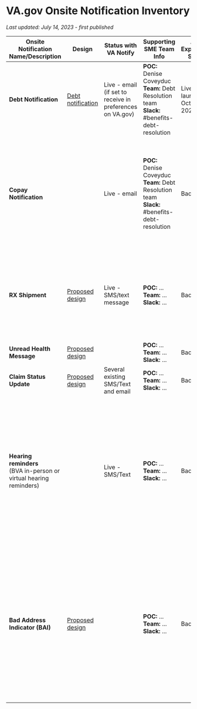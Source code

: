 # VA.gov Onsite Notification Inventory
_Last updated: July 14, 2023 - first published_


| Onsite Notification Name/Description | Design |	Status with VA Notify	| Supporting SME Team Info |	Auth Experience Status | Additional Notes |
|--------------------------------------|---------|------------------------|--------------------------|-------------------------|-------|
| **Debt Notification**  | [Debt notification](https://www.sketch.com/s/9b0e6efc-423a-4354-9db3-ab2083d566c9/a/rb3RzvK) | Live - email (if set to receive in preferences on VA.gov) | **POC:** Denise Coveyduc <br/>**Team:** Debt Resolution team <br/>**Slack:** #benefits-debt-resolution | Live - launched October 2022 | - MVP of onsite notifications on My VA <br/>- See [How it works](https://github.com/department-of-veterans-affairs/va.gov-team/tree/master/products/identity-personalization/onsite-notifications/mvp#how-it-works) in project outline|
| **Copay Notification** | | Live - email | **POC:** Denise Coveyduc <br/>**Team:** Debt Resolution team <br/>**Slack:** #benefits-debt-resolution | Backlog | Dependent on enhancement to existing email notification to pass additional identifier through to VA Notify in order for My VA to leverage on VA.gov | 
| **RX Shipment** | [Proposed design](https://www.sketch.com/s/9b0e6efc-423a-4354-9db3-ab2083d566c9/a/3oKZkyd) | Live - SMS/text message | **POC:** ... <br/>**Team:** ... <br/>**Slack:** ...  | Backlog | Dependent on enhancement to existing SMS notification for additional identifier in order for My VA to leverage on VA.gov | 
| **Unread Health Message** | [Proposed design](https://www.sketch.com/s/9b0e6efc-423a-4354-9db3-ab2083d566c9/a/3oKZkyd) |                                   | **POC:** ... <br/>**Team:** ... <br/>**Slack:** ...  | Backlog | |
| **Claim Status Update** | [Proposed design](https://www.sketch.com/s/9b0e6efc-423a-4354-9db3-ab2083d566c9/a/3oKZkyd) | Several existing SMS/Text and email | **POC:** ... <br/>**Team:** ... <br/>**Slack:** ... | Backlog | |
| **Hearing reminders** <br/> (BVA in-person or virtual hearing reminders) |     | Live - SMS/Text | **POC:** ... <br/>**Team:** ... <br/>**Slack:** ... | Backlog | These include really helpful information, which we can surface in VA.gov if technically possible. Numbers are smaller than prescription shipment notifications, but appeals hearings are extremely important for those they affect.|
| **Bad Address Indicator (BAI)**| [Proposed design](https://www.sketch.com/s/9b0e6efc-423a-4354-9db3-ab2083d566c9/a/3oKZkyd) |   | **POC:** ... <br/>**Team:** ... <br/>**Slack:** ... | Backlog | Email campaign previously conducted to prompt Veterans to update addresses but didn't get us much engagement as desired, proposal to use an onsite notification to encourage users to update addresses as a second wave attempt |
